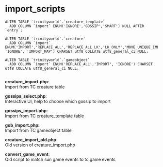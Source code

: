 # import_scripts

```
ALTER TABLE `trinityworld`.`creature_template`   
  ADD COLUMN `import` ENUM('IGNORE','GOSSIP','SMART') NULL AFTER `entry`;
  
ALTER TABLE `trinityworld`.`creature`   
  ADD COLUMN `import` ENUM('IMPORT','REPLACE_ALL','REPLACE_ALL_LK','LK_ONLY','MOVE_UNIQUE_IMPORT_WP','UPDATE_SPAWNID','IMPORT_WP', 'IGNORE', 'IMPORT_MAP') CHARSET utf8 COLLATE utf8_general_ci NULL;
  
ALTER TABLE `trinityworld`.`gameobject`   
  ADD COLUMN `import` ENUM('REPLACE_ALL','IMPORT', 'IGNORE') CHARSET utf8 COLLATE utf8_general_ci NULL;
  
```

  
**creature_import.php**:   
 Import from TC creature table

**gossips_select.php**:  
 Interactive UI, help to choose which gossip to import

**gossips_import.php**:  
 Import from TC creature_template table
 
**gob_import.php**:  
 Import from TC gameobject table
 
**creature_import_old.php**:   
 Old version of creature_import.php
 
**convert_game_event**:  
 Old script to match sun game events to tc game events

 